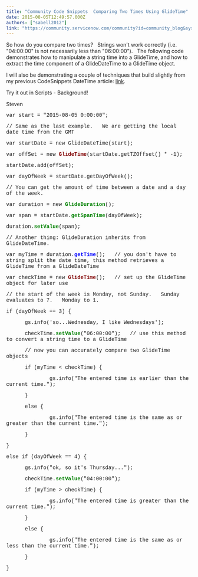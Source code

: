 ```yaml
---
title: "Community Code Snippets  Comparing Two Times Using GlideTime"
date: 2015-08-05T12:49:57.000Z
authors: ["sabell2012"]
link: "https://community.servicenow.com/community?id=community_blog&sys_id=625da629dbd0dbc01dcaf3231f961991"
---
```

<p>So how do you compare two times?   Strings won't work correctly (i.e. "04:00:00" is not necessarily less than "06:00:00").   The following code demonstrates how to manipulate a string time into a GlideTime, and how to extract the time component of a GlideDateTime to a GlideTime object.</p><p></p><p>I will also be demonstrating a couple of techniques that build slightly from my previous CodeSnippets DateTime article: <a title="" _jive_internal="true" href="/groups/servicenow-user-group-us-tx-north-texas/blog/2015/07/22/community-code-snippets--converting-to-local-datetime">link</a>.</p><p></p><p>Try it out in Scripts - Background!</p><p></p><p>Steven</p><p></p><p></p><p><span style="font-family: 'courier new', courier;">var start = "2015-08-05 0:00:00";</span></p><p></p><p><span style="font-family: 'courier new', courier;">// Same as the last example.   We are getting the local date time from the GMT</span></p><p><span style="font-family: 'courier new', courier;">var startDate = new GlideDateTime(start);</span></p><p><span style="font-family: 'courier new', courier;">var offSet = new <strong style="color: #800000;">GlideTime</strong>(startDate.getTZOffset() * -1);</span></p><p><span style="font-family: 'courier new', courier;">startDate.add(offSet);</span></p><p></p><p><span style="font-family: 'courier new', courier;">var dayOfWeek = startDate.getDayOfWeek();</span></p><p></p><p><span style="font-family: 'courier new', courier;">// You can get the amount of time between a date and a day of the week.</span></p><p><span style="font-family: 'courier new', courier;">var duration = new <strong style="color: #008000;">GlideDuration</strong>();</span></p><p><span style="font-family: 'courier new', courier;">var span = startDate.<strong style="color: #008000;">getSpanTime</strong>(dayOfWeek);</span></p><p><span style="font-family: 'courier new', courier;">duration.<strong style="color: #008000;">setValue</strong>(span);</span></p><p></p><p><span style="font-family: 'courier new', courier;">// Another thing: GlideDuration inherits from GlideDateTime.</span></p><p><span style="font-family: 'courier new', courier;">var myTime = duration.<strong style="color: #0000ff;">getTime</strong>();   // you don't have to string split the date time, this method retrieves a GlideTime from a GlideDateTime</span></p><p><span style="font-family: 'courier new', courier;">var checkTime = new <strong style="color: #800000;">GlideTime</strong>();   // set up the GlideTime object for later use</span></p><p></p><p><span style="font-family: 'courier new', courier;">// the start of the week is Monday, not Sunday.   Sunday evaluates to 7.   Monday to 1.</span></p><p><span style="font-family: 'courier new', courier;">if (dayOfWeek == 3) {   </span></p><p><span style="font-family: 'courier new', courier;">       gs.info('so...Wednesday, I like Wednesdays');</span></p><p><span style="font-family: 'courier new', courier;">       checkTime.<strong style="color: #008000;">setValue</strong>("06:00:00");   // use this method to convert a string time to a GlideTime</span></p><p></p><p><span style="font-family: 'courier new', courier;">       // now you can accurately compare two GlideTime objects</span></p><p><span style="font-family: 'courier new', courier;">       if (myTime &lt; checkTime) {</span></p><p><span style="font-family: 'courier new', courier;">               gs.info("The entered time is earlier than the current time.");</span></p><p><span style="font-family: 'courier new', courier;">       } </span></p><p><span style="font-family: 'courier new', courier;">       else {</span></p><p><span style="font-family: 'courier new', courier;">               gs.info("The entered time is the same as or greater than the current time.");</span></p><p><span style="font-family: 'courier new', courier;">       }</span></p><p><span style="font-family: 'courier new', courier;">} </span></p><p><span style="font-family: 'courier new', courier;">else if (dayOfWeek == 4) {</span></p><p><span style="font-family: 'courier new', courier;">       gs.info("ok, so it's Thursday...");</span></p><p><span style="font-family: 'courier new', courier;">       checkTime.<strong style="color: #008000;">setValue</strong>("04:00:00");</span></p><p><span style="font-family: 'courier new', courier;">       if (myTime &gt; checkTime) {</span></p><p><span style="font-family: 'courier new', courier;">               gs.info("The entered time is greater than the current time.");</span></p><p><span style="font-family: 'courier new', courier;">       } </span></p><p><span style="font-family: 'courier new', courier;">       else {</span></p><p><span style="font-family: 'courier new', courier;">               gs.info("The entered time is the same as or less than the current time.");</span></p><p><span style="font-family: 'courier new', courier;">       }</span></p><p><span style="font-family: 'courier new', courier;">}</span></p>